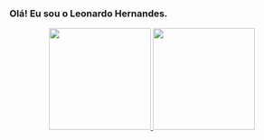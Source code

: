 ### Olá! Eu sou o Leonardo Hernandes.

<div align="center">
  <a href="https://github.com/leoxhp">
  <img height="180em" src="https://github-readme-stats.vercel.app/api?username=Leonardo-Hernandes&show_icons=true&theme=dark&include_all_commits=true&count_private=true"/>
  <img height="180em" src="https://github-readme-stats.vercel.app/api/top-langs/?username=Leonardo-hernandes&layout=compact&langs_count=7&theme=dark"/>
</div>
